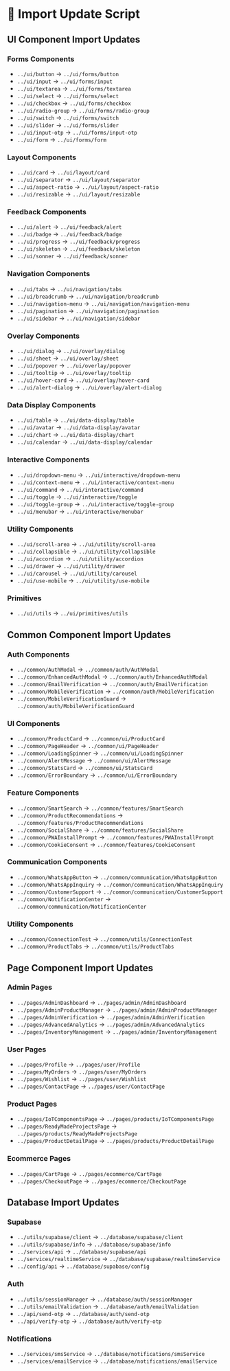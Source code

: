 # 🔧 **Import Update Script**

## **UI Component Import Updates**

### **Forms Components**
- `../ui/button` → `../ui/forms/button`
- `../ui/input` → `../ui/forms/input`
- `../ui/textarea` → `../ui/forms/textarea`
- `../ui/select` → `../ui/forms/select`
- `../ui/checkbox` → `../ui/forms/checkbox`
- `../ui/radio-group` → `../ui/forms/radio-group`
- `../ui/switch` → `../ui/forms/switch`
- `../ui/slider` → `../ui/forms/slider`
- `../ui/input-otp` → `../ui/forms/input-otp`
- `../ui/form` → `../ui/forms/form`

### **Layout Components**
- `../ui/card` → `../ui/layout/card`
- `../ui/separator` → `../ui/layout/separator`
- `../ui/aspect-ratio` → `../ui/layout/aspect-ratio`
- `../ui/resizable` → `../ui/layout/resizable`

### **Feedback Components**
- `../ui/alert` → `../ui/feedback/alert`
- `../ui/badge` → `../ui/feedback/badge`
- `../ui/progress` → `../ui/feedback/progress`
- `../ui/skeleton` → `../ui/feedback/skeleton`
- `../ui/sonner` → `../ui/feedback/sonner`

### **Navigation Components**
- `../ui/tabs` → `../ui/navigation/tabs`
- `../ui/breadcrumb` → `../ui/navigation/breadcrumb`
- `../ui/navigation-menu` → `../ui/navigation/navigation-menu`
- `../ui/pagination` → `../ui/navigation/pagination`
- `../ui/sidebar` → `../ui/navigation/sidebar`

### **Overlay Components**
- `../ui/dialog` → `../ui/overlay/dialog`
- `../ui/sheet` → `../ui/overlay/sheet`
- `../ui/popover` → `../ui/overlay/popover`
- `../ui/tooltip` → `../ui/overlay/tooltip`
- `../ui/hover-card` → `../ui/overlay/hover-card`
- `../ui/alert-dialog` → `../ui/overlay/alert-dialog`

### **Data Display Components**
- `../ui/table` → `../ui/data-display/table`
- `../ui/avatar` → `../ui/data-display/avatar`
- `../ui/chart` → `../ui/data-display/chart`
- `../ui/calendar` → `../ui/data-display/calendar`

### **Interactive Components**
- `../ui/dropdown-menu` → `../ui/interactive/dropdown-menu`
- `../ui/context-menu` → `../ui/interactive/context-menu`
- `../ui/command` → `../ui/interactive/command`
- `../ui/toggle` → `../ui/interactive/toggle`
- `../ui/toggle-group` → `../ui/interactive/toggle-group`
- `../ui/menubar` → `../ui/interactive/menubar`

### **Utility Components**
- `../ui/scroll-area` → `../ui/utility/scroll-area`
- `../ui/collapsible` → `../ui/utility/collapsible`
- `../ui/accordion` → `../ui/utility/accordion`
- `../ui/drawer` → `../ui/utility/drawer`
- `../ui/carousel` → `../ui/utility/carousel`
- `../ui/use-mobile` → `../ui/utility/use-mobile`

### **Primitives**
- `../ui/utils` → `../ui/primitives/utils`

## **Common Component Import Updates**

### **Auth Components**
- `../common/AuthModal` → `../common/auth/AuthModal`
- `../common/EnhancedAuthModal` → `../common/auth/EnhancedAuthModal`
- `../common/EmailVerification` → `../common/auth/EmailVerification`
- `../common/MobileVerification` → `../common/auth/MobileVerification`
- `../common/MobileVerificationGuard` → `../common/auth/MobileVerificationGuard`

### **UI Components**
- `../common/ProductCard` → `../common/ui/ProductCard`
- `../common/PageHeader` → `../common/ui/PageHeader`
- `../common/LoadingSpinner` → `../common/ui/LoadingSpinner`
- `../common/AlertMessage` → `../common/ui/AlertMessage`
- `../common/StatsCard` → `../common/ui/StatsCard`
- `../common/ErrorBoundary` → `../common/ui/ErrorBoundary`

### **Feature Components**
- `../common/SmartSearch` → `../common/features/SmartSearch`
- `../common/ProductRecommendations` → `../common/features/ProductRecommendations`
- `../common/SocialShare` → `../common/features/SocialShare`
- `../common/PWAInstallPrompt` → `../common/features/PWAInstallPrompt`
- `../common/CookieConsent` → `../common/features/CookieConsent`

### **Communication Components**
- `../common/WhatsAppButton` → `../common/communication/WhatsAppButton`
- `../common/WhatsAppInquiry` → `../common/communication/WhatsAppInquiry`
- `../common/CustomerSupport` → `../common/communication/CustomerSupport`
- `../common/NotificationCenter` → `../common/communication/NotificationCenter`

### **Utility Components**
- `../common/ConnectionTest` → `../common/utils/ConnectionTest`
- `../common/ProductTabs` → `../common/utils/ProductTabs`

## **Page Component Import Updates**

### **Admin Pages**
- `../pages/AdminDashboard` → `../pages/admin/AdminDashboard`
- `../pages/AdminProductManager` → `../pages/admin/AdminProductManager`
- `../pages/AdminVerification` → `../pages/admin/AdminVerification`
- `../pages/AdvancedAnalytics` → `../pages/admin/AdvancedAnalytics`
- `../pages/InventoryManagement` → `../pages/admin/InventoryManagement`

### **User Pages**
- `../pages/Profile` → `../pages/user/Profile`
- `../pages/MyOrders` → `../pages/user/MyOrders`
- `../pages/Wishlist` → `../pages/user/Wishlist`
- `../pages/ContactPage` → `../pages/user/ContactPage`

### **Product Pages**
- `../pages/IoTComponentsPage` → `../pages/products/IoTComponentsPage`
- `../pages/ReadyMadeProjectsPage` → `../pages/products/ReadyMadeProjectsPage`
- `../pages/ProductDetailPage` → `../pages/products/ProductDetailPage`

### **Ecommerce Pages**
- `../pages/CartPage` → `../pages/ecommerce/CartPage`
- `../pages/CheckoutPage` → `../pages/ecommerce/CheckoutPage`

## **Database Import Updates**

### **Supabase**
- `../utils/supabase/client` → `../database/supabase/client`
- `../utils/supabase/info` → `../database/supabase/info`
- `../services/api` → `../database/supabase/api`
- `../services/realtimeService` → `../database/supabase/realtimeService`
- `../config/api` → `../database/supabase/config`

### **Auth**
- `../utils/sessionManager` → `../database/auth/sessionManager`
- `../utils/emailValidation` → `../database/auth/emailValidation`
- `../api/send-otp` → `../database/auth/send-otp`
- `../api/verify-otp` → `../database/auth/verify-otp`

### **Notifications**
- `../services/smsService` → `../database/notifications/smsService`
- `../services/emailService` → `../database/notifications/emailService`
